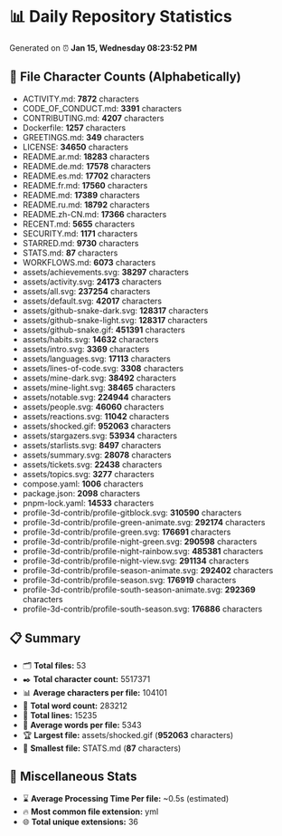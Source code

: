 # 📊 Daily Repository Statistics
Generated on ⏰ **Jan 15, Wednesday 08:23:52 PM**

## 📂 File Character Counts (Alphabetically)
- ACTIVITY.md: **7872** characters
- CODE_OF_CONDUCT.md: **3391** characters
- CONTRIBUTING.md: **4207** characters
- Dockerfile: **1257** characters
- GREETINGS.md: **349** characters
- LICENSE: **34650** characters
- README.ar.md: **18283** characters
- README.de.md: **17578** characters
- README.es.md: **17702** characters
- README.fr.md: **17560** characters
- README.md: **17389** characters
- README.ru.md: **18792** characters
- README.zh-CN.md: **17366** characters
- RECENT.md: **5655** characters
- SECURITY.md: **1171** characters
- STARRED.md: **9730** characters
- STATS.md: **87** characters
- WORKFLOWS.md: **6073** characters
- assets/achievements.svg: **38297** characters
- assets/activity.svg: **24173** characters
- assets/all.svg: **237254** characters
- assets/default.svg: **42017** characters
- assets/github-snake-dark.svg: **128317** characters
- assets/github-snake-light.svg: **128317** characters
- assets/github-snake.gif: **451391** characters
- assets/habits.svg: **14632** characters
- assets/intro.svg: **3369** characters
- assets/languages.svg: **17113** characters
- assets/lines-of-code.svg: **3308** characters
- assets/mine-dark.svg: **38492** characters
- assets/mine-light.svg: **38465** characters
- assets/notable.svg: **224944** characters
- assets/people.svg: **46060** characters
- assets/reactions.svg: **11042** characters
- assets/shocked.gif: **952063** characters
- assets/stargazers.svg: **53934** characters
- assets/starlists.svg: **8497** characters
- assets/summary.svg: **28078** characters
- assets/tickets.svg: **22438** characters
- assets/topics.svg: **3277** characters
- compose.yaml: **1006** characters
- package.json: **2098** characters
- pnpm-lock.yaml: **14533** characters
- profile-3d-contrib/profile-gitblock.svg: **310590** characters
- profile-3d-contrib/profile-green-animate.svg: **292174** characters
- profile-3d-contrib/profile-green.svg: **176691** characters
- profile-3d-contrib/profile-night-green.svg: **290598** characters
- profile-3d-contrib/profile-night-rainbow.svg: **485381** characters
- profile-3d-contrib/profile-night-view.svg: **291134** characters
- profile-3d-contrib/profile-season-animate.svg: **292402** characters
- profile-3d-contrib/profile-season.svg: **176919** characters
- profile-3d-contrib/profile-south-season-animate.svg: **292369** characters
- profile-3d-contrib/profile-south-season.svg: **176886** characters

## 📋 Summary
- 🗂️ **Total files:** 53
- ✒️ **Total character count:** 5517371
- 📊 **Average characters per file:** 104101
- 📝 **Total word count:** 283212
- 🧾 **Total lines:** 15235
- 📐 **Average words per file:** 5343
- 🏆 **Largest file:** assets/shocked.gif (**952063** characters)
- 🥉 **Smallest file:** STATS.md (**87** characters)

## 🌟 Miscellaneous Stats
- ⌛ **Average Processing Time Per file:** ~0.5s (estimated)
- 🔥 **Most common file extension:** yml
- 🌐 **Total unique extensions:** 36
